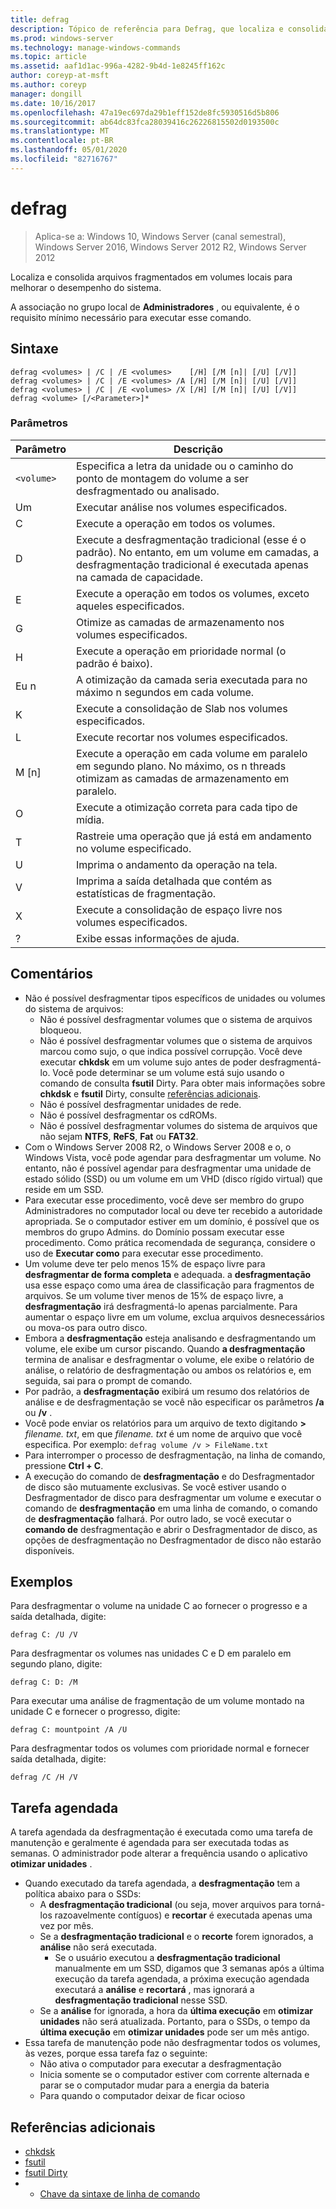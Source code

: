 ```yaml
---
title: defrag
description: Tópico de referência para Defrag, que localiza e consolida arquivos fragmentados em volumes locais para melhorar o desempenho do sistema.
ms.prod: windows-server
ms.technology: manage-windows-commands
ms.topic: article
ms.assetid: aaf1d1ac-996a-4282-9b4d-1e8245ff162c
author: coreyp-at-msft
ms.author: coreyp
manager: dongill
ms.date: 10/16/2017
ms.openlocfilehash: 47a19ec697da29b1eff152de8fc5930516d5b806
ms.sourcegitcommit: ab64dc83fca28039416c26226815502d0193500c
ms.translationtype: MT
ms.contentlocale: pt-BR
ms.lasthandoff: 05/01/2020
ms.locfileid: "82716767"
---
```

# <a name="defrag"></a>defrag

> Aplica-se a: Windows 10, Windows Server (canal semestral), Windows Server 2016, Windows Server 2012 R2, Windows Server 2012

Localiza e consolida arquivos fragmentados em volumes locais para melhorar o desempenho do sistema.

A associação no grupo local de **Administradores** , ou equivalente, é o requisito mínimo necessário para executar esse comando.

## <a name="syntax"></a>Sintaxe
```
defrag <volumes> | /C | /E <volumes>    [/H] [/M [n]| [/U] [/V]]
defrag <volumes> | /C | /E <volumes> /A [/H] [/M [n]| [/U] [/V]]
defrag <volumes> | /C | /E <volumes> /X [/H] [/M [n]| [/U] [/V]]
defrag <volume> [/<Parameter>]*
```
### <a name="parameters"></a>Parâmetros

|Parâmetro|Descrição|
|-------|--------|
|`<volume>`|Especifica a letra da unidade ou o caminho do ponto de montagem do volume a ser desfragmentado ou analisado.|
|Um|Executar análise nos volumes especificados.|
|C|Execute a operação em todos os volumes.|
|D|Execute a desfragmentação tradicional (esse é o padrão). No entanto, em um volume em camadas, a desfragmentação tradicional é executada apenas na camada de capacidade.|
|E|Execute a operação em todos os volumes, exceto aqueles especificados.|
|G|Otimize as camadas de armazenamento nos volumes especificados.|
|H|Execute a operação em prioridade normal (o padrão é baixo).|
|Eu n|A otimização da camada seria executada para no máximo n segundos em cada volume.|
|K|Execute a consolidação de Slab nos volumes especificados.|
|L|Execute recortar nos volumes especificados.|
|M [n]|Execute a operação em cada volume em paralelo em segundo plano. No máximo, os n threads otimizam as camadas de armazenamento em paralelo.|
|O|Execute a otimização correta para cada tipo de mídia.|
|T|Rastreie uma operação que já está em andamento no volume especificado.|
|U|Imprima o andamento da operação na tela.|
|V|Imprima a saída detalhada que contém as estatísticas de fragmentação.|
|X|Execute a consolidação de espaço livre nos volumes especificados.|
|?|Exibe essas informações de ajuda.|

## <a name="remarks"></a>Comentários
- Não é possível desfragmentar tipos específicos de unidades ou volumes do sistema de arquivos:
  -   Não é possível desfragmentar volumes que o sistema de arquivos bloqueou.
  -   Não é possível desfragmentar volumes que o sistema de arquivos marcou como sujo, o que indica possível corrupção. Você deve executar **chkdsk** em um volume sujo antes de poder desfragmentá-lo. Você pode determinar se um volume está sujo usando o comando de consulta **fsutil** Dirty. Para obter mais informações sobre **chkdsk** e **fsutil** Dirty, consulte [referências adicionais](defrag.md#BKMK_additionalRef).
  -   Não é possível desfragmentar unidades de rede.
  -   Não é possível desfragmentar os cdROMs.
  -   Não é possível desfragmentar volumes do sistema de arquivos que não sejam **NTFS**, **ReFS**, **Fat** ou **FAT32**.
- Com o Windows Server 2008 R2, o Windows Server 2008 e o, o Windows Vista, você pode agendar para desfragmentar um volume. No entanto, não é possível agendar para desfragmentar uma unidade de estado sólido (SSD) ou um volume em um VHD (disco rígido virtual) que reside em um SSD.
- Para executar esse procedimento, você deve ser membro do grupo Administradores no computador local ou deve ter recebido a autoridade apropriada. Se o computador estiver em um domínio, é possível que os membros do grupo Admins. do Domínio possam executar esse procedimento. Como prática recomendada de segurança, considere o uso de **Executar como** para executar esse procedimento.
- Um volume deve ter pelo menos 15% de espaço livre para **desfragmentar de forma completa** e adequada. a **desfragmentação** usa esse espaço como uma área de classificação para fragmentos de arquivos. Se um volume tiver menos de 15% de espaço livre, a **desfragmentação** irá desfragmentá-lo apenas parcialmente. Para aumentar o espaço livre em um volume, exclua arquivos desnecessários ou mova-os para outro disco.
- Embora a **desfragmentação** esteja analisando e desfragmentando um volume, ele exibe um cursor piscando. Quando **a desfragmentação** termina de analisar e desfragmentar o volume, ele exibe o relatório de análise, o relatório de desfragmentação ou ambos os relatórios e, em seguida, sai para o prompt de comando.
- Por padrão, a **desfragmentação** exibirá um resumo dos relatórios de análise e de desfragmentação se você não especificar os parâmetros **/a** ou **/v** .
- Você pode enviar os relatórios para um arquivo de texto digitando **>** <em>filename. txt</em>, em que *filename. txt* é um nome de arquivo que você especifica. Por exemplo: `defrag volume /v > FileName.txt`
- Para interromper o processo de desfragmentação, na linha de comando, pressione **Ctrl + C**.
- A execução do comando de **desfragmentação** e do Desfragmentador de disco são mutuamente exclusivas. Se você estiver usando o Desfragmentador de disco para desfragmentar um volume e executar o comando de **desfragmentação** em uma linha de comando, o comando de **desfragmentação** falhará. Por outro lado, se você executar o **comando de** desfragmentação e abrir o Desfragmentador de disco, as opções de desfragmentação no Desfragmentador de disco não estarão disponíveis.

## <a name="examples"></a>Exemplos
Para desfragmentar o volume na unidade C ao fornecer o progresso e a saída detalhada, digite:
```
defrag C: /U /V
```
Para desfragmentar os volumes nas unidades C e D em paralelo em segundo plano, digite:
```
defrag C: D: /M
```
Para executar uma análise de fragmentação de um volume montado na unidade C e fornecer o progresso, digite:
```
defrag C: mountpoint /A /U
```
Para desfragmentar todos os volumes com prioridade normal e fornecer saída detalhada, digite:
```
defrag /C /H /V
```

## <a name="scheduled-task"></a><a name=BKMK_scheduledTask></a>Tarefa agendada
A tarefa agendada da desfragmentação é executada como uma tarefa de manutenção e geralmente é agendada para ser executada todas as semanas. O administrador pode alterar a frequência usando o aplicativo **otimizar unidades** .
- Quando executado da tarefa agendada, a **desfragmentação** tem a política abaixo para o SSDs:
   - A **desfragmentação tradicional** (ou seja, mover arquivos para torná-los razoavelmente contíguos) e **recortar** é executada apenas uma vez por mês.
   - Se a **desfragmentação tradicional** e o **recorte** forem ignorados, a **análise** não será executada.
      - Se o usuário executou a **desfragmentação tradicional** manualmente em um SSD, digamos que 3 semanas após a última execução da tarefa agendada, a próxima execução agendada executará a **análise** e **recortará** , mas ignorará a **desfragmentação tradicional** nesse SSD.
   - Se a **análise** for ignorada, a hora da **última execução** em **otimizar unidades** não será atualizada.  Portanto, para o SSDs, o tempo da **última execução** em **otimizar unidades** pode ser um mês antigo.
- Essa tarefa de manutenção pode não desfragmentar todos os volumes, às vezes, porque essa tarefa faz o seguinte:
   - Não ativa o computador para executar a desfragmentação
   - Inicia somente se o computador estiver com corrente alternada e parar se o computador mudar para a energia da bateria
   - Para quando o computador deixar de ficar ocioso

## <a name="additional-references"></a><a name=BKMK_additionalRef></a>Referências adicionais
-   [chkdsk](chkdsk.md)
-   [fsutil](fsutil.md)
-   [fsutil Dirty](fsutil-dirty.md)
-   - [Chave da sintaxe de linha de comando](command-line-syntax-key.md)
